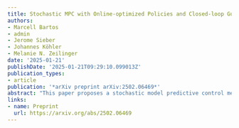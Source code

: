 ```yaml
---
title: Stochastic MPC with Online-optimized Policies and Closed-loop Guarantees
authors:
- Marcell Bartos
- admin
- Jerome Sieber
- Johannes Köhler
- Melanie N. Zeilinger
date: '2025-01-21'
publishDate: '2025-01-21T09:29:10.099013Z'
publication_types:
- article
publication: '*arXiv preprint arXiv:2502.06469*'
abstract: "This paper proposes a stochastic model predictive control method for linear systems affected by additive Gaussian disturbances. Closed-loop satisfaction of probabilistic constraints and recursive feasibility of the underlying convex optimization problem is guaranteed. Optimization over feedback policies online increases performance and reduces conservatism compared to fixed-feedback approaches. The central mechanism is a finitely determined maximal admissible set for probabilistic constraints, together with the reconditioning of the predicted probabilistic constraints on the current knowledge at every time step. The proposed methods reduced conservatism and improved performance in terms of the achieved closed-loop cost is demonstrated in a numerical example."
links:
- name: Preprint
  url: https://arxiv.org/abs/2502.06469
---
```


